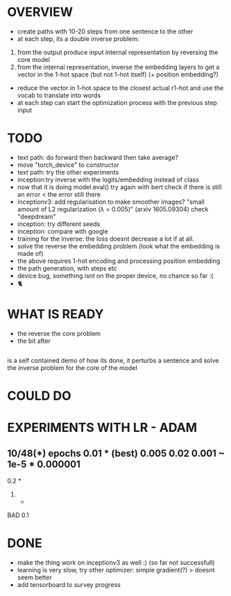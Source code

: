 


# OVERVIEW
- create paths with 10-20 steps from one sentence to the other
- at each step, its a double inverse problem:
 1. from the output produce input internal representation by reversing the core model
 2. from the internal representation, inverse the embedding layers to get a vector in the 1-hot space (but not 1-hot itself) (+ position embedding?)
- reduce the vector in 1-hot space to the closest actual r1-hot and use the vocab to translate into words
- at each step can start the optimization process with the previous step input

# TODO
- text path: do forward then backward then take average?
- move "torch_device" to constructor
- text path: try the other experiments
- inception:try inverse with the logits/embedding instead of class
- now that it is doing model.eval() try again with bert check if there is still an error < the error still there
- inceptionv3: add regularisation to make smoother images?
  "small amount of L2 regularization (λ = 0.005)" (arxiv 1605.09304)
  check "deepdream"
- inception: try different seeds
- inception: compare with google
- training for the inverse: the loss doesnt decrease a lot if at all.
- solve the reverse the embedding problem (look what the embedding is made of)
- the above requires 1-hot encoding and processing position embedding
- the path generation, with steps etc
- device bug, something isnt on the proper device, no chance so far :(
- 🐈️

# WHAT IS READY
- the reverse the core problem
- the bit after
```>>>>>>>>>>>>>>>>>>>>>>>>>>>>>>>>>>>>>>> BERT
```
  is a self contained demo of how its done,
  it perturbs a sentence and solve the inverse problem for the core of the model


# COULD DO


# EXPERIMENTS WITH LR - ADAM


10/48(*) epochs
0.01 * (best)
0.005
0.02
0.001 ~ 1e-5 *
0.000001
---
0.2 *
1. *

BAD
0.1

# DONE
- make the thing work on inceptionv3 as well :)
  (so far not successfull)
- learning is very slow, try other optimizer: simple gradient(?) > doesnt seem better
- add tensorboard to survey progress
